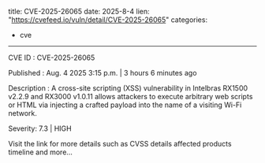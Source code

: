  
title: CVE-2025-26065
date: 2025-8-4
lien: "https://cvefeed.io/vuln/detail/CVE-2025-26065"
categories:
  - cve
---

CVE ID : CVE-2025-26065

Published :  Aug. 4
2025
3:15 p.m. | 3 hours
6 minutes ago

Description : A cross-site scripting (XSS) vulnerability in Intelbras RX1500 v2.2.9 and RX3000 v1.0.11 allows attackers to execute arbitrary web scripts or HTML via injecting a crafted payload into the name of a visiting Wi-Fi network.

Severity: 7.3 | HIGH

Visit the link for more details
such as CVSS details
affected products
timeline
and more...
